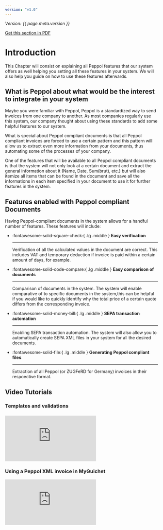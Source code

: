 ```yaml
---
version: "v1.0"
---
```


<span class="version-label">*Version: {{ page.meta.version }}*</span>

<div class="no-pdf">
  <a class="md-button print-button" href="../pdfs/Peppol-Introduction.pdf" target="_blank">
    Get this section in PDF
  </a>
</div>

# Introduction

This Chapter will consist on explaining all Peppol features that our
system offers as well helping you setting all these features in your
system. We will also help you guide on how to use these features
afterwards.

## What is Peppol about what would be the interest to integrate in your system

Maybe you were familiar with Peppol, Peppol is a standardized way to
send invoices from one company to another. As most companies regularly
use this system, our company thought about using these standards to add
some helpful features to our system.

What is special about Peppol compliant documents is that all Peppol
compliant invoices are forced to use a certain pattern and this pattern
will allow us to extract even more information from your documents, thus
automating some of the processes of your company.

One of the features that will be available to all Peppol compliant
documents is that the system will not only look at a certain document
and extract the general information about it (Name, Date, Sum(brut),
etc.) but will also itemize all items that can be found in the document
and save all the informations in each item specified in your document to
use it for further features in the system.

## Features enabled with Peppol compliant Documents

Having Peppol-compliant documents in the system allows for a handful
number of features. These features will include:

<div class="grid cards" markdown>

-   :fontawesome-solid-square-check:{ .lg .middle } __Easy verification__

    ---

    Verification of all the calculated values in the document are
    correct. This includes VAT and temporary deduction if invoice is
    paid within a certain amount of days, for example.    

-   :fontawesome-solid-code-compare:{ .lg .middle } __Easy comparison of documents__

    ---

    Comparison of documents in the system. The system will enable
    comparative of to specific documents in the system,this can be
    helpful if you would like to quickly identify why the total price of
    a certain quote differs from the corresponding invoice.
    
-   :fontawesome-solid-money-bill:{ .lg .middle } __SEPA transaction automation__

    ---

    Enabling SEPA transaction automation. The system will also allow you
    to automatically create SEPA XML files in your system for all the
    desired documents.

-   :fontawesome-solid-file:{ .lg .middle } __Generating Peppol compliant files__

    ---

    Extraction of all Peppol (or ZUGFeRD for Germany) invoices in
    their respoective format.

</div>

<div class="no-pdf">

<h2>Video Tutorials</h2>

<h3>Templates and validations<h3>

<div class = "responsive-video">

<iframe src="https://www.youtube.com/embed/lNJGSv49YfE?si=FzSBlISekvQkyVie" frameborder="0" allow="accelerometer; autoplay; clipboard-write; encrypted-media; gyroscope; picture-in-picture; web-share" referrerpolicy="strict-origin-when-cross-origin" allowfullscreen></iframe>

</div>

<h3>Using a Peppol XML invoice in MyGuichet</h3>

<div class = "responsive-video">

<iframe src="https://www.youtube.com/embed/UT8Y1BuAfcg?si=xDGsZVIdCWX7u1S-" frameborder="0" allow="accelerometer; autoplay; clipboard-write; encrypted-media; gyroscope; picture-in-picture; web-share" referrerpolicy="strict-origin-when-cross-origin" allowfullscreen></iframe>

</div>

</div>
